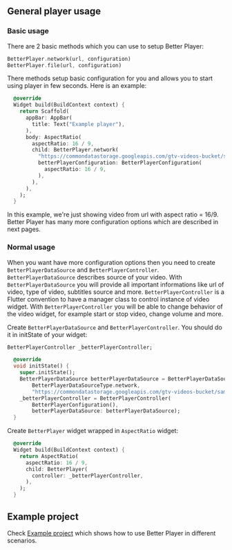 ## General player usage

### Basic usage
There are 2 basic methods which you can use to setup Better Player:
```dart
BetterPlayer.network(url, configuration)
BetterPlayer.file(url, configuration)
```
There methods setup basic configuration for you and allows you to start using player in few seconds.
Here is an example:
```dart
  @override
  Widget build(BuildContext context) {
    return Scaffold(
      appBar: AppBar(
        title: Text("Example player"),
      ),
      body: AspectRatio(
        aspectRatio: 16 / 9,
        child: BetterPlayer.network(
          "https://commondatastorage.googleapis.com/gtv-videos-bucket/sample/ForBiggerBlazes.mp4",
          betterPlayerConfiguration: BetterPlayerConfiguration(
            aspectRatio: 16 / 9,
          ),
        ),
      ),
    );
  }
```
In this example, we're just showing video from url with aspect ratio = 16/9.
Better Player has many more configuration options which are described in next pages.


### Normal usage
When you want have more configuration options then you need to create `BetterPlayerDataSource` and `BetterPlayerController`. `BetterPlayerDataSource` describes
source of your video. With `BetterPlayerDataSource` you will provide all important informations like url of video, type of video, subtitles source and more.
`BetterPlayerController` is a Flutter convention to have a manager class to control instance of video widget. With `BetterPlayerController` you will be able to
change behavior of the video widget, for example start or stop video, change volume and more.


Create `BetterPlayerDataSource` and `BetterPlayerController`. You should do it in initState of your widget:
```dart
BetterPlayerController _betterPlayerController;

  @override
  void initState() {
    super.initState();
    BetterPlayerDataSource betterPlayerDataSource = BetterPlayerDataSource(
        BetterPlayerDataSourceType.network,
        "https://commondatastorage.googleapis.com/gtv-videos-bucket/sample/BigBuckBunny.mp4");
    _betterPlayerController = BetterPlayerController(
        BetterPlayerConfiguration(),
        betterPlayerDataSource: betterPlayerDataSource);
  }
````

Create `BetterPlayer` widget wrapped in `AspectRatio` widget:
```dart
  @override
  Widget build(BuildContext context) {
    return AspectRatio(
      aspectRatio: 16 / 9,
      child: BetterPlayer(
        controller: _betterPlayerController,
      ),
    );
  }
```

## Example project
Check [Example project](https://github.com/jhomlala/betterplayer/tree/master/example) which shows how to use Better Player in different scenarios.